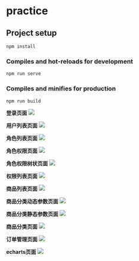 # practice

## Project setup
```
npm install
```

### Compiles and hot-reloads for development
```
npm run serve
```

### Compiles and minifies for production
```
npm run build
```
**登录页面**
![](https://z3.ax1x.com/2021/10/09/5ia6RU.png)

**用户列表页面**
![](https://z3.ax1x.com/2021/10/09/5idtFx.png)

**角色列表页面**
![](https://z3.ax1x.com/2021/10/09/5idUfK.png)

**角色权限页面**
![](https://z3.ax1x.com/2021/10/09/5idckt.png)

**角色权限树状页面**
![](https://z3.ax1x.com/2021/10/09/5idOpT.png)

**权限列表页面**
![](https://z3.ax1x.com/2021/10/09/5iwMNt.png)

**商品列表页面**
![](https://z3.ax1x.com/2021/10/09/5iwtBj.png)

**商品分类动态参数页面**
![](https://z3.ax1x.com/2021/10/09/5iwBCV.png)

**商品分类静态参数页面**
![](https://z3.ax1x.com/2021/10/09/5iw58K.png)

**商品分类页面**
![](https://z3.ax1x.com/2021/10/09/5iwX5t.png)

**订单管理页面**
![](https://z3.ax1x.com/2021/10/09/5i0e2T.png)

**echarts页面**
![](https://z3.ax1x.com/2021/10/09/5i0lZ9.png)
